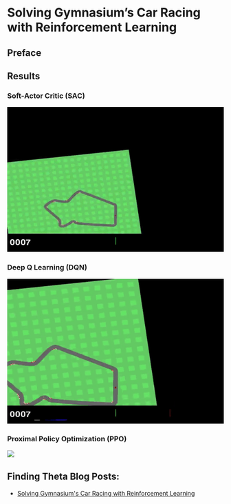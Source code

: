 # Solving Gymnasium’s Car Racing with Reinforcement Learning

## Preface

## Results

### Soft-Actor Critic (SAC)

![](/Images/sac_car_racing.gif)

### Deep Q Learning (DQN)

![](/Images/dqn_car_racing.gif)

### Proximal Policy Optimization (PPO)

![](/Images/ppo_car_racing.gif)

## Finding Theta Blog Posts:
 - [Solving Gymnasium's Car Racing with Reinforcement Learning](https://www.findingtheta.com/blog/solving-gymnasiums-car-racing-with-reinforcement-learning)
